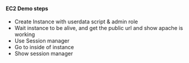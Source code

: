 #### EC2 Demo steps

* Create Instance with userdata script & admin role
* Wait instance to be alive, and get the public url and show apache is working
* Use Session manager
* Go to inside of instance
* Show session manager
